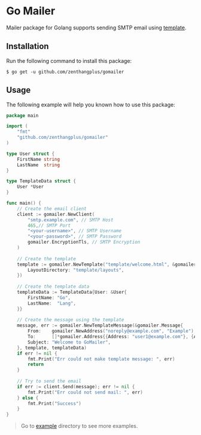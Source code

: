 # Go Mailer

Mailer package for Golang supports sending SMTP email using [template](https://golang.org/pkg/html/template/).

## Installation

Run the following command to install this package:

```
$ go get -u github.com/zenthangplus/gomailer
``` 

## Usage

The following example will help you known how to use this package:

```go
package main

import (
	"fmt"
	"github.com/zenthangplus/gomailer"
)

type User struct {
	FirstName string
	LastName  string
}

type TemplateData struct {
	User *User
}

func main() {
	// Create the email client
	client := gomailer.NewClient(
		"smtp.example.com", // SMTP Host
		465,// SMTP Port
		"<your-username>", // SMTP Username
		"<your-password>", // SMTP Password
		gomailer.EncryptionTls, // SMTP Encryption
	)
	
	// Create the template
	template := gomailer.NewTemplate("template/welcome.html", &gomailer.TemplateConfig{
		LayoutDirectory: "template/layouts",
	})
	
	// Create the template data
	templateData := TemplateData{User: &User{
		FirstName: "Go",
		LastName:  "Lang",
	}}
	
	// Create the message using the template
	message, err := gomailer.NewTemplateMessage(&gomailer.Message{
		From:    gomailer.NewAddress("noreply@example.com", "Example"),
		To:      []*gomailer.Address{{Address: "user1@example.com"}, {Address: "user2@example.com"}},
		Subject: "Welcome to GoMailer",
	}, template, templateData)
	if err != nil {
		fmt.Print("Err could not make template message: ", err)
		return
	}
	
	// Try to send the email
	if err := client.Send(message); err != nil {
        fmt.Print("Err could not send mail: ", err)
    } else {
        fmt.Print("Success")
    }
}

```

> Go to [example](/example) directory to see more examples.
